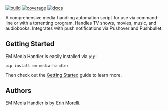 [![build](https://api.travis-ci.org/ErinMorelli/em-media-handler.svg?branch=master)](https://travis-ci.org/ErinMorelli/em-media-handler) [![coverage](https://coveralls.io/repos/ErinMorelli/em-media-handler/badge.png?branch=master)](https://coveralls.io/r/ErinMorelli/em-media-handler?branch=master) [![docs](https://readthedocs.org/projects/em-media-handler/badge/?version=latest)](https://readthedocs.org/projects/em-media-handler/?badge=latest)

A comprehensive media handling automation script for use via command-line or with a torrenting program. Handles TV shows, movies, music, and audiobooks. Integrates with push notifications via Pushover and Pushbullet.

## Getting Started

EM Media Handler is easily installed via ``pip``:

    pip install em-media-handler

Then check out the [Getting Started](https://em-media-handler.readthedocs.io/en/latest/guide/index.html) guide to learn more.

## Authors

EM Media Handler is by [Erin Morelli](mailto:erin@erinmorelli.com>).
